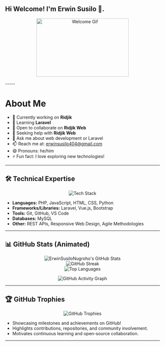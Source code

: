 ## Hi Welcome! I'm Erwin Susilo 👋.
<p align="center">
    <img src="https://media0.giphy.com/media/v1.Y2lkPTc5MGI3NjExc3QydnNjamtnbTZyd2FkaHhlbWQ2YWVycXo5bWJ0bW1penNndjA0cCZlcD12MV9pbnRlcm5hbF9naWZfYnlfaWQmY3Q9Zw/78XCFBGOlS6keY1Bil/giphy.gif" alt="Welcome Gif" width="300" height="190">
</p>
-----

# About Me

- 🔭 Currently working on **Ridjik**
- 🌱 Learning **Laravel**
- 👯 Open to collaborate on **Ridjik Web**
- 🤔 Seeking help with **Ridjik Web**
- 💬 Ask me about web development or Laravel
- 📫 Reach me at: [erwinsusilo404@gmail.com](erwinsusilo404@gmail.com)
- 😄 Pronouns: he/him
- ⚡ Fun fact: I love exploring new technologies!

-----

## 🛠️ Technical Expertise
<p align="center">
    <img src="https://skillicons.dev/icons?i=php,js,html,css,python,laravel,vue,bootstrap,git,github,vscode,mysql" alt="Tech Stack" />
</p>

- **Languages:** PHP, JavaScript, HTML, CSS, Python
- **Frameworks/Libraries:** Laravel, Vue.js, Bootstrap
- **Tools:** Git, GitHub, VS Code
- **Databases:** MySQL
- **Other:** REST APIs, Responsive Web Design, Agile Methodologies

-----

## 📊 GitHub Stats (Animated)

<p align="center">
    <img src="https://github-readme-stats.vercel.app/api?username=ErwinSusiloNugroho&show_icons=true&theme=radical&count_private=true&hide_border=true&include_all_commits=true&role=OWNER,COLLABORATOR,ORGANIZATION_MEMBER" alt="ErwinSusiloNugroho's GitHub Stats" />
    <br/>
    <img src="https://github-readme-streak-stats.herokuapp.com/?user=ErwinSusiloNugroho&theme=radical&hide_border=true&date_format=M%20j%5B%2C%20Y%5D" alt="GitHub Streak" />
    <br/>
    <img src="https://github-readme-stats.vercel.app/api/top-langs/?username=ErwinSusiloNugroho&layout=compact&theme=radical&hide_border=true&langs_count=8&card_width=445&animation=true" alt="Top Languages" />
</p>

<p align="center">
    <img src="https://github-readme-activity-graph.vercel.app/graph?username=ErwinSusiloNugroho&theme=radical&hide_border=true&area=true" alt="GitHub Activity Graph" />
</p>

---
## 🏆 GitHub Trophies

<p align="center">
    <img src="https://github-profile-trophy.vercel.app/?username=ErwinSusiloNugroho&theme=radical&no-frame=true&margin-w=10&column=7" alt="GitHub Trophies" />
</p>

- Showcasing milestones and achievements on GitHub!
- Highlights contributions, repositories, and community involvement.
- Motivates continuous learning and open-source collaboration.

---
</p>
